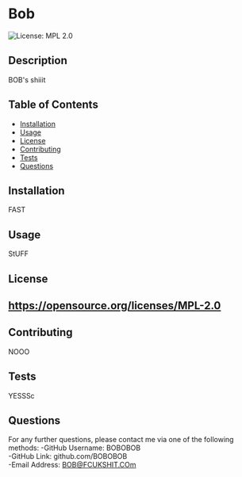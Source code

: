 # Bob
![License: MPL 2.0](https://img.shields.io/badge/License-MPL_2.0-brightgreen.svg)

## Description

BOB's shiiit

## Table of Contents

- [Installation](#installation)
- [Usage](#usage)
- [License](#license)
- [Contributing](#contributing)
- [Tests](#tests)
- [Questions](#questions)

## Installation

FAST

## Usage

StUFF


## License


https://opensource.org/licenses/MPL-2.0
---

## Contributing

NOOO

## Tests

YESSSc

## Questions

For any further questions, please contact me via one of the following methods:
-GitHub Username: BOBOBOB  <br/>
-GitHub Link: github.com/BOBOBOB <br/>
-Email Address: BOB@FCUKSHIT.COm  <br/>

